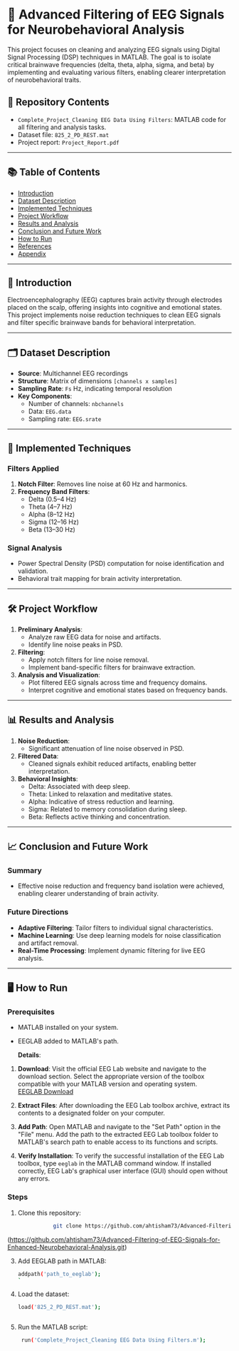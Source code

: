 # 🧠 **Advanced Filtering of EEG Signals for Neurobehavioral Analysis**

This project focuses on cleaning and analyzing EEG signals using Digital Signal Processing (DSP) techniques in MATLAB. The goal is to isolate critical brainwave frequencies (delta, theta, alpha, sigma, and beta) by implementing and evaluating various filters, enabling clearer interpretation of neurobehavioral traits.

## 📂 Repository Contents
- `Complete_Project_Cleaning EEG Data Using Filters`: MATLAB code for all filtering and analysis tasks.
- Dataset file: `825_2_PD_REST.mat`
- Project report: `Project_Report.pdf`

---

## 📚 Table of Contents
- [Introduction](#introduction)
- [Dataset Description](#dataset-description)
- [Implemented Techniques](#implemented-techniques)
- [Project Workflow](#project-workflow)
- [Results and Analysis](#results-and-analysis)
- [Conclusion and Future Work](#conclusion-and-future-work)
- [How to Run](#how-to-run)
- [References](#references)
- [Appendix](#appendix)

---

## 📝 **Introduction**
Electroencephalography (EEG) captures brain activity through electrodes placed on the scalp, offering insights into cognitive and emotional states. This project implements noise reduction techniques to clean EEG signals and filter specific brainwave bands for behavioral interpretation.

---

## 🗂 **Dataset Description**
- **Source**: Multichannel EEG recordings
- **Structure**: Matrix of dimensions `[channels x samples]`
- **Sampling Rate**: `Fs` Hz, indicating temporal resolution
- **Key Components**:
  - Number of channels: `nbchannels`
  - Data: `EEG.data`
  - Sampling rate: `EEG.srate`

---

## 🔧 **Implemented Techniques**
### Filters Applied
1. **Notch Filter**: Removes line noise at 60 Hz and harmonics.
2. **Frequency Band Filters**:
   - Delta (0.5–4 Hz)
   - Theta (4–7 Hz)
   - Alpha (8–12 Hz)
   - Sigma (12–16 Hz)
   - Beta (13–30 Hz)

### Signal Analysis
- Power Spectral Density (PSD) computation for noise identification and validation.
- Behavioral trait mapping for brain activity interpretation.

---

## 🛠 **Project Workflow**
1. **Preliminary Analysis**:
   - Analyze raw EEG data for noise and artifacts.
   - Identify line noise peaks in PSD.
2. **Filtering**:
   - Apply notch filters for line noise removal.
   - Implement band-specific filters for brainwave extraction.
3. **Analysis and Visualization**:
   - Plot filtered EEG signals across time and frequency domains.
   - Interpret cognitive and emotional states based on frequency bands.

---

## 📊 **Results and Analysis**
1. **Noise Reduction**:
   - Significant attenuation of line noise observed in PSD.
2. **Filtered Data**:
   - Cleaned signals exhibit reduced artifacts, enabling better interpretation.
3. **Behavioral Insights**:
   - Delta: Associated with deep sleep.
   - Theta: Linked to relaxation and meditative states.
   - Alpha: Indicative of stress reduction and learning.
   - Sigma: Related to memory consolidation during sleep.
   - Beta: Reflects active thinking and concentration.

---

## 📈 **Conclusion and Future Work**
### Summary
- Effective noise reduction and frequency band isolation were achieved, enabling clearer understanding of brain activity.

### Future Directions
- **Adaptive Filtering**: Tailor filters to individual signal characteristics.
- **Machine Learning**: Use deep learning models for noise classification and artifact removal.
- **Real-Time Processing**: Implement dynamic filtering for live EEG analysis.

---

## 🖥 **How to Run**
### Prerequisites
- MATLAB installed on your system.
- EEGLAB added to MATLAB's path.

    **Details**:
     
1. **Download**: Visit the official EEG Lab website and navigate to the download section. Select the appropriate version of the toolbox compatible with your MATLAB version and operating system.  
   [EEGLAB Download](https://sccn.ucsd.edu/eeglab/downloadtoolbox.php/)
   
2. **Extract Files**: After downloading the EEG Lab toolbox archive, extract its contents to a designated folder on your computer.
   
3. **Add Path**: Open MATLAB and navigate to the "Set Path" option in the "File" menu. Add the path to the extracted EEG Lab toolbox folder to MATLAB's search path to enable access to its functions and scripts.
   
4. **Verify Installation**: To verify the successful installation of the EEG Lab toolbox, type `eeglab` in the MATLAB command window. If installed correctly, EEG Lab's graphical user interface (GUI) should open without any errors.

### Steps
1. Clone this repository:
   ```bash
              git clone https://github.com/ahtisham73/Advanced-Filtering-of-EEG-Signals-for-Enhanced-Neurobehavioral-Analysis.git
  (https://github.com/ahtisham73/Advanced-Filtering-of-EEG-Signals-for-Enhanced-Neurobehavioral-Analysis.git)    
 

  
3. Add EEGLAB path in MATLAB:
   ```bash
   addpath('path_to_eeglab');
   `

4. Load the dataset:
     ```bash
    load('825_2_PD_REST.mat');



5. Run the MATLAB script:
     ```bash
      run('Complete_Project_Cleaning EEG Data Using Filters.m');




